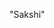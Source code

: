 <!DOCTYPE html>
<html lang="en" dir="ltr">
<head>
   <meta charset="utf-8">
	<title>Assignment 1</title>
</head>
<body>
   <p>"Sakshi"</p>
</body>
</html>
